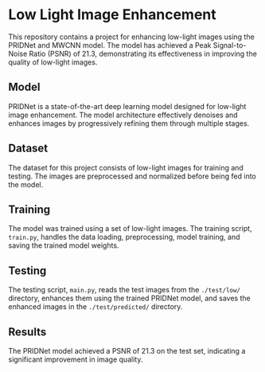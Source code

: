 # Low Light Image Enhancement

This repository contains a project for enhancing low-light images using the PRIDNet and MWCNN model. The model has achieved a Peak Signal-to-Noise Ratio (PSNR) of 21.3, demonstrating its effectiveness in improving the quality of low-light images.

## Model
PRIDNet is a state-of-the-art deep learning model designed for low-light image enhancement. The model architecture effectively denoises and enhances images by progressively refining them through multiple stages.

## Dataset
The dataset for this project consists of low-light images for training and testing. The images are preprocessed and normalized before being fed into the model.

## Training
The model was trained using a set of low-light images. The training script, `train.py`, handles the data loading, preprocessing, model training, and saving the trained model weights.

## Testing
The testing script, `main.py`, reads the test images from the `./test/low/` directory, enhances them using the trained PRIDNet model, and saves the enhanced images in the `./test/predicted/` directory.

## Results
The PRIDNet model achieved a PSNR of 21.3 on the test set, indicating a significant improvement in image quality.




